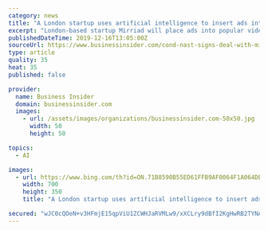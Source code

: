 ```yaml
---
category: news
title: "A London startup uses artificial intelligence to insert ads into videos, and it just signed an exclusive deal with publisher Condé Nast"
excerpt: "London-based startup Mirriad will place ads into popular video series like Wired's \"Autocomplete Interviews\" and Bon Appétit's \"Test Kitchen.\""
publishedDateTime: 2019-12-16T13:05:00Z
sourceUrl: https://www.businessinsider.com/cond-nast-signs-deal-with-mirriad-video-first-strategy-2019-12
type: article
quality: 35
heat: 35
published: false

provider:
  name: Business Insider
  domain: businessinsider.com
  images:
    - url: /assets/images/organizations/businessinsider.com-50x50.jpg
      width: 50
      height: 50

topics:
  - AI

images:
  - url: https://www.bing.com/th?id=ON.71B8590B55ED61FFB9AF0064F1A064DE
    width: 700
    height: 350
    title: "A London startup uses artificial intelligence to insert ads into videos, and it just signed an exclusive deal with publisher Condé Nast"

secured: "wJC0cQOeN+v3HFmjE15qpViU1ZCWHJaRVMLw9/xXCLry9dBfI2KgHwRB2TYNAU2HWVrawwaKzpCwVvMIiA0dmB/aZsXb0XtnOru5+0mVB3b9YZx31S7QZq+14RVPFXFV4+ySml12TYf9DA9hU4/+YsyWzQkmo62XeE5g9nZdTI/KOvMim4FdiVzHLbYUMuvQ/+iqfOuSZsf7Hz0I7I4U2Uheb+nurmijLlL5A5bxIKk4ZqehRcmkNGNw/nLCb1A8uvABlkYWyQf5mEdbTLhFYw==;Ru1a41sY27cpebFDlGGuaQ=="
---
```


